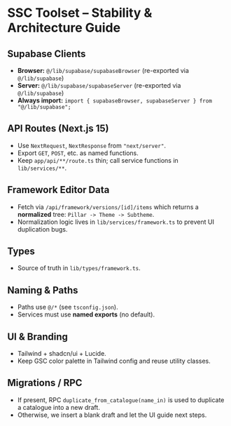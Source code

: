 # SSC Toolset – Stability & Architecture Guide

## Supabase Clients
- **Browser:** `@/lib/supabase/supabaseBrowser` (re-exported via `@/lib/supabase`)
- **Server:** `@/lib/supabase/supabaseServer` (re-exported via `@/lib/supabase`)
- **Always import:** `import { supabaseBrowser, supabaseServer } from "@/lib/supabase";`

## API Routes (Next.js 15)
- Use `NextRequest`, `NextResponse` from `"next/server"`.
- Export `GET`, `POST`, etc. as named functions.
- Keep `app/api/**/route.ts` thin; call service functions in `lib/services/**`.

## Framework Editor Data
- Fetch via `/api/framework/versions/[id]/items` which returns a **normalized** tree:
  `Pillar -> Theme -> Subtheme`.
- Normalization logic lives in `lib/services/framework.ts` to prevent UI duplication bugs.

## Types
- Source of truth in `lib/types/framework.ts`.

## Naming & Paths
- Paths use `@/*` (see `tsconfig.json`).
- Services must use **named exports** (no default).

## UI & Branding
- Tailwind + shadcn/ui + Lucide.
- Keep GSC color palette in Tailwind config and reuse utility classes.

## Migrations / RPC
- If present, RPC `duplicate_from_catalogue(name_in)` is used to duplicate a catalogue into a new draft.
- Otherwise, we insert a blank draft and let the UI guide next steps.
